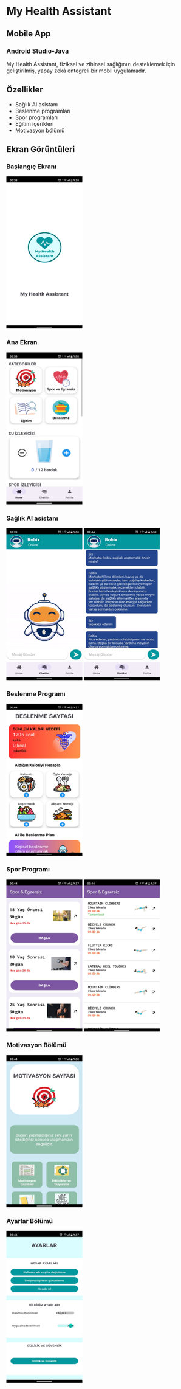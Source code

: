 # My Health Assistant
## Mobile App 
### Android Studio-Java 

My Health Assistant, fiziksel ve zihinsel sağlığınızı desteklemek için geliştirilmiş, yapay zekâ entegreli bir mobil uygulamadır.

## Özellikler

- Sağlık AI asistanı
- Beslenme programları
- Spor programları
- Eğitim içerikleri
- Motivasyon bölümü

## Ekran Görüntüleri

### Başlangıç Ekranı
<img src="images/logo.png" alt="Logo" width="200" height="400">

### Ana Ekran
<img src="images/anasayfa.png" alt="Ana Ekran" width="200" height="400">

### Sağlık AI asistanı
<img src="images/robix.png" alt="Kişiselleştirilmiş Öneriler" width="200" height="400">
<img src="images/robixyazi.png" alt="robix" width="200" height="400">

### Beslenme Programı
<img src="images/beslenme.png" alt="Beslenme Programı" width="200" height="400">

### Spor Programı
<img src="images/sporprogramlari.png" alt="Spor Programı" width="200" height="400">
<img src="images/sporhareketleri.png" alt="Spor Programı2" width="200" height="400">

### Motivasyon Bölümü
<img src="images/moivasyonsayfasi.png" alt="Motivasyon Bölümü" width="200" height="400">

### Ayarlar Bölümü
<img src="images/ayarlar.png" alt="Ayarlar Bölümü" width="200" height="400">
